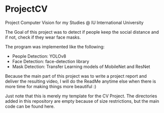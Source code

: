 # ProjectCV
Project Computer Vision for my Studies @ IU International University 

The Goal of this project was to detect if people keep the social distance and if not, check if they wear face masks. 

The program was implemented like the following:
- People Detection: YOLOv8
- Face Detection: face-detection library
- Mask Detection: Transfer Learning models of MobileNet and ResNet 

Because the main part of this project was to write a project report and deliver the resulting video, I will do the ReadMe anytime else when there is more time for making things more beautiful :)  

Just note that this is merely my template for the CV Project.
The directories added in this repository are empty because of size restrictions, but the main code can be found here.
